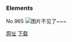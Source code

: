 ### Elements
No.965
![图片不见了~~~](https://imgs.xkcd.com/comics/elements.png)

[原址](https://xkcd.com//965) [下载](https://imgs.xkcd.com/comics/elements.png)

